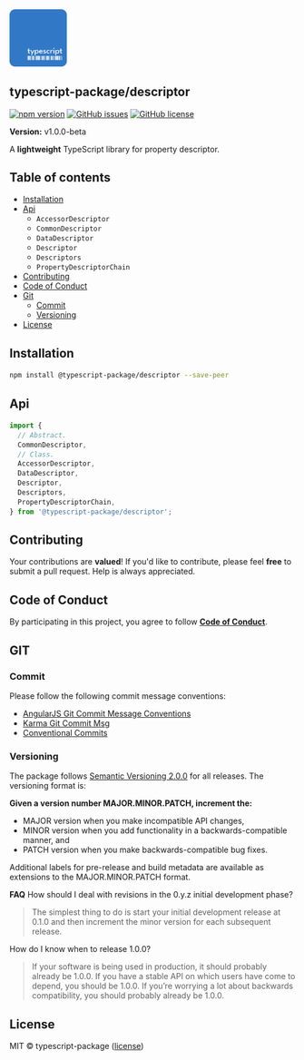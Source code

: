 
<a href="https://www.typescriptlang.org/">
  <img
    src="https://raw.githubusercontent.com/typescript-package/core/refs/heads/main/ts-package-barcode-logo-512.png"
    width="20%"
    title="@typescript-package/descriptor"
  />
</a>

## typescript-package/descriptor

<!-- npm badge -->
[![npm version][typescript-package-npm-badge-svg]][typescript-package-npm-badge]
[![GitHub issues][typescript-package-badge-issues]][typescript-package-issues]
[![GitHub license][typescript-package-badge-license]][typescript-package-license]

**Version:** v1.0.0-beta

A **lightweight** TypeScript library for property descriptor.

## Table of contents

- [Installation](#installation)
- [Api](#api)
  - `AccessorDescriptor`
  - `CommonDescriptor`
  - `DataDescriptor`
  - `Descriptor`
  - `Descriptors`
  - `PropertyDescriptorChain`
- [Contributing](#contributing)
- [Code of Conduct](code-of-conduct)
- [Git](#git)
  - [Commit](#commit)
  - [Versioning](#versioning)
- [License](#license)

## Installation

```bash
npm install @typescript-package/descriptor --save-peer
```

## Api

```typescript
import {
  // Abstract.
  CommonDescriptor,
  // Class.
  AccessorDescriptor,
  DataDescriptor,
  Descriptor,
  Descriptors,
  PropertyDescriptorChain,
} from '@typescript-package/descriptor';
```

## Contributing

Your contributions are **valued**! If you'd like to contribute, please feel **free** to submit a pull request. Help is always appreciated.

## Code of Conduct

By participating in this project, you agree to follow **[Code of Conduct](https://www.contributor-covenant.org/version/2/1/code_of_conduct/)**.

## GIT

### Commit

Please follow the following commit message conventions:

- [AngularJS Git Commit Message Conventions][git-commit-angular]
- [Karma Git Commit Msg][git-commit-karma]
- [Conventional Commits][git-commit-conventional]

### Versioning

The package follows [Semantic Versioning 2.0.0][git-semver] for all releases. The versioning format is:

**Given a version number MAJOR.MINOR.PATCH, increment the:**

- MAJOR version when you make incompatible API changes,
- MINOR version when you add functionality in a backwards-compatible manner, and
- PATCH version when you make backwards-compatible bug fixes.

Additional labels for pre-release and build metadata are available as extensions to the MAJOR.MINOR.PATCH format.

**FAQ**
How should I deal with revisions in the 0.y.z initial development phase?

> The simplest thing to do is start your initial development release at 0.1.0 and then increment the minor version for each subsequent release.

How do I know when to release 1.0.0?

> If your software is being used in production, it should probably already be 1.0.0. If you have a stable API on which users have come to depend, you should be 1.0.0. If you’re worrying a lot about backwards compatibility, you should probably already be 1.0.0.

## License

MIT © typescript-package ([license][typescript-package-license])

<!-- This package: typescript-package  -->
  <!-- GitHub: badges -->
  [typescript-package-badge-issues]: https://img.shields.io/github/issues/typescript-package/descriptor
  [isscript-package-badge-forks]: https://img.shields.io/github/forks/typescript-package/descriptor
  [typescript-package-badge-stars]: https://img.shields.io/github/stars/typescript-package/descriptor
  [typescript-package-badge-license]: https://img.shields.io/github/license/typescript-package/descriptor
  <!-- GitHub: badges links -->
  [typescript-package-issues]: https://github.com/typescript-package/descriptor/issues
  [typescript-package-forks]: https://github.com/typescript-package/descriptor/network
  [typescript-package-license]: https://github.com/typescript-package/descriptor/blob/master/LICENSE
  [typescript-package-stars]: https://github.com/typescript-package/descriptor/stargazers
<!-- This package -->

<!-- Package: typescript-package -->
  <!-- npm -->
  [typescript-package-npm-badge-svg]: https://badge.fury.io/js/@typescript-package%2Fdescriptor.svg
  [typescript-package-npm-badge]: https://badge.fury.io/js/@typescript-package%2Fdescriptor

<!-- GIT -->
[git-semver]: http://semver.org/

<!-- GIT: commit -->
[git-commit-angular]: https://gist.github.com/stephenparish/9941e89d80e2bc58a153
[git-commit-karma]: http://karma-runner.github.io/0.10/dev/git-commit-msg.html
[git-commit-conventional]: https://www.conventionalcommits.org/en/v1.0.0/
